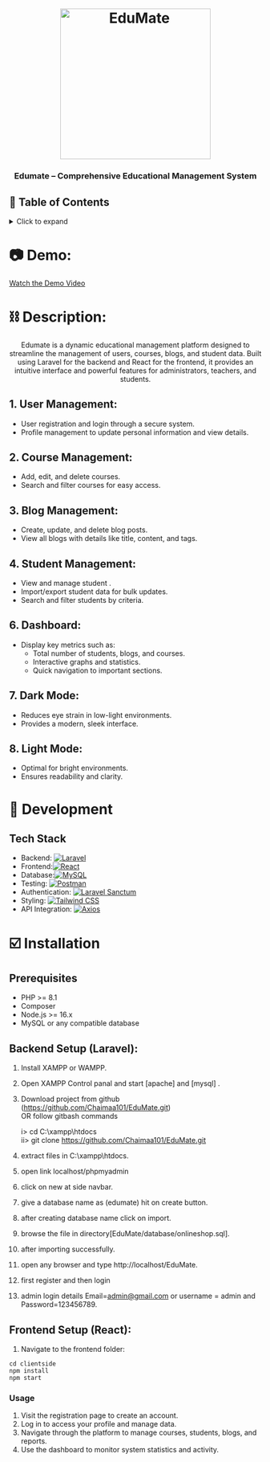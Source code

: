 <h1 align="center">
	<img
		width="300"
		alt="EduMate"
		src="https://github.com/Chaimaa101/EduMate/blob/master/clientside/public/img/logo.jpg?raw=true">
</h1>

<h3 align="center">
	Edumate – Comprehensive Educational Management System
</h3>

## 📖 Table of Contents

<details>
<summary>Click to expand</summary>

- [📖 Table of Contents](#-table-of-contents)
- [📷Demo](#-Demo) 
- [⛓ Description ](#-description)
    - [User Management ](#User-Management)
    - [Course Management ](#Course-Management)
    - [Blog Management ](#Blog-Management)
    - [Student Management ](#Student-Management)
    - [Dashboard](#Dashboard)
    - [Dark Mode](#Dark-Mode)
- [🔨 Development](#-development)
    - [Tech Stack](#tech-stack)
- [☑️ Installation](#Installation)
    - [Prerequisites ](#Prerequisites)
    - [Backend Setup (Laravel ](#Backend-Setup-(Laravel))
    - [Frontend Setup (React) ](#Frontend-Setup-(React))
    - [Usage ](#Usage) 
</details>

# 📷 Demo: 
[Watch the Demo Video](https://github.com/Chaimaa101/EduMate/raw/master/public/video_2024-12-04_00-22-54.mp4)

# ⛓ Description:

<p align="center">
	Edumate is a dynamic educational management platform designed to streamline the management of users, courses, blogs, and student data. Built using Laravel for the backend and React for the frontend, it provides an intuitive interface and powerful features for administrators, teachers, and students.
</p>

## 1. User Management:
- User registration and login through a secure system.
- Profile management to update personal information and view details.
## 2. Course Management:
- Add, edit, and delete courses.
- Search and filter courses for easy access.

## 3. Blog Management:
- Create, update, and delete blog posts.
- View all blogs with details like title, content, and tags.
## 4. Student Management:
- View and manage student .
- Import/export student data for bulk updates.
- Search and filter students by criteria.
## 6. Dashboard:
- Display key metrics such as:
    - Total number of students, blogs, and courses.
    - Interactive graphs and statistics.
    - Quick navigation to important sections.

## 7. Dark Mode:
- Reduces eye strain in low-light environments.
- Provides a modern, sleek interface.
## 8. Light Mode:
- Optimal for bright environments.
- Ensures readability and clarity.

# 🔨 Development

## Tech Stack 
- Backend: [![Laravel](https://img.shields.io/badge/Laravel-11-red?style=flat-square&logo=laravel&logoColor=white)](https://laravel.com/)
- Frontend:[![React](https://img.shields.io/badge/React-18-blue?style=flat-square&logo=react&logoColor=white)](https://reactjs.org/)
- Database:[![MySQL](https://img.shields.io/badge/MySQL-Database-orange?style=flat-square&logo=mysql&logoColor=white)](https://www.mysql.com/)
- Testing: [![Postman](https://img.shields.io/badge/Postman-API%20Testing-orange?style=flat-square&logo=postman&logoColor=white)](https://www.postman.com/)
- Authentication: [![Laravel Sanctum](https://img.shields.io/badge/Auth-Laravel%20Sanctum-red?style=flat-square&logo=laravel&logoColor=white)](https://laravel.com/docs/10.x/sanctum)
- Styling: [![Tailwind CSS](https://img.shields.io/badge/TailwindCSS-Styling-teal?style=flat-square&logo=tailwindcss&logoColor=white)](https://tailwindcss.com/)
- API Integration: [![Axios](https://img.shields.io/badge/Axios-API%20Integration-lightgrey?style=flat-square)](https://axios-http.com/)

# ☑️ Installation

## Prerequisites
- PHP >= 8.1
- Composer
- Node.js >= 16.x
- MySQL or any compatible database


## Backend Setup (Laravel):

1. Install XAMPP or WAMPP.

2. Open XAMPP Control panal and start [apache] and [mysql] .

3. Download project from github (https://github.com/Chaimaa101/EduMate.git)  
    OR follow gitbash commands
    
    i> cd C:\\xampp\htdocs\
     ii> git clone https://github.com/Chaimaa101/EduMate.git
    
4. extract files in C:\\xampp\htdocs\.

5. open link localhost/phpmyadmin

6. click on new at side navbar.

7. give a database name as (edumate) hit on create button.

8. after creating database name click on import.

9. browse the file in directory[EduMate/database/onlineshop.sql].

10. after importing successfully.

11. open any browser and type http://localhost/EduMate.

12. first register and then login

13. admin login details  Email=admin@gmail.com or username = admin and Password=123456789.

## Frontend Setup (React):
1. Navigate to the frontend folder:
```shell
cd clientside
npm install
npm start
```

### Usage
1. Visit the registration page to create an account.
2. Log in to access your profile and manage data.
3. Navigate through the platform to manage courses, students, blogs, and reports.
4. Use the dashboard to monitor system statistics and activity.

